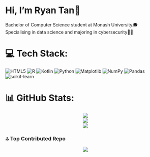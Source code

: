 <h1>Hi, I’m Ryan Tan👋</h1>

Bachelor of Computer Science student at Monash University🎓<br>
Specialising in data science and majoring in cybersecurity🧑‍💻<br>

# 💻 Tech Stack:
![HTML5](https://img.shields.io/badge/html5-%23E34F26.svg?style=for-the-badge&logo=html5&logoColor=white) ![R](https://img.shields.io/badge/r-%23276DC3.svg?style=for-the-badge&logo=r&logoColor=white) ![Kotlin](https://img.shields.io/badge/kotlin-%237F52FF.svg?style=for-the-badge&logo=kotlin&logoColor=white) ![Python](https://img.shields.io/badge/python-3670A0?style=for-the-badge&logo=python&logoColor=ffdd54) ![Matplotlib](https://img.shields.io/badge/Matplotlib-%23ffffff.svg?style=for-the-badge&logo=Matplotlib&logoColor=black) ![NumPy](https://img.shields.io/badge/numpy-%23013243.svg?style=for-the-badge&logo=numpy&logoColor=white) ![Pandas](https://img.shields.io/badge/pandas-%23150458.svg?style=for-the-badge&logo=pandas&logoColor=white) ![scikit-learn](https://img.shields.io/badge/scikit--learn-%23F7931E.svg?style=for-the-badge&logo=scikit-learn&logoColor=white)

# 📊 GitHub Stats:
<div align="center">
<img src="https://github-readme-stats.vercel.app/api?username=TanzyRyan&theme=dark&hide_border=true&include_all_commits=false&count_private=false" />
<br/>
<img src="https://nirzak-streak-stats.vercel.app/?user=TanzyRyan&theme=dark&hide_border=true" />
<br/>
<img src="https://github-readme-stats.vercel.app/api/top-langs/?username=TanzyRyan&theme=dark&hide_border=true&include_all_commits=false&count_private=false&layout=compact" />
</div>

### 🔝 Top Contributed Repo
<div align="center">
<img src="https://github-contributor-stats.vercel.app/api?username=TanzyRyan&limit=5&theme=dark&combine_all_yearly_contributions=true" />
</div>

<!-- Proudly created with GPRM ( https://gprm.itsvg.in ) -->

